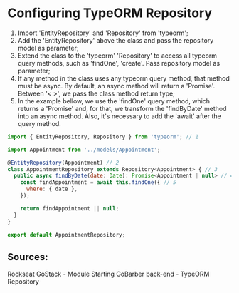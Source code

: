 # Configuring TypeORM Repository

1. Import 'EntityRepository' and 'Repository' from 'typeorm';
2. Add the 'EntityRepository' above the class and pass the repository model as parameter;
3. Extend the class to the 'typeorm' 'Repository' to access all typeorm query methods, such as 'findOne', 'create'. Pass repository model as parameter;
4. If any method in the class uses any typeorm query method, that method must be async. By default, an async method will return a 'Promise'. Between '< >', we pass the class method return type;
5. In the example bellow, we use the 'findOne' query method, which returns a 'Promise' and, for that, we transform the 'findByDate' method into an async method. Also, it's necessary to add the 'await' after the query method. 
```javascript
import { EntityRepository, Repository } from 'typeorm'; // 1

import Appointment from '../models/Appointment';

@EntityRepository(Appointment) // 2
class AppointmentRepository extends Repository<Appointment> { // 3
  public async findByDate(date: Date): Promise<Appointment | null> // 4{
    const findAppointment = await this.findOne({ // 5
      where: { date },
    });

    return findAppointment || null;
  }
}

export default AppointmentRepository;
```
## Sources:
Rockseat GoStack - Module Starting GoBarber back-end - TypeORM Repository